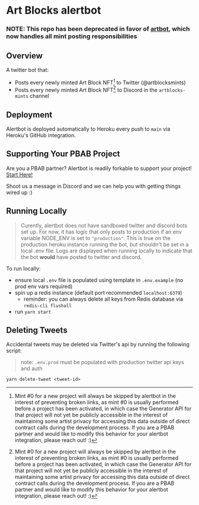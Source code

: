 # Art Blocks alertbot

### **NOTE: This repo has been deprecated in favor of [artbot](https://github.com/ArtBlocks/artbot), which now handles all mint posting responsibilities**

## Overview

A twitter bot that:

- Posts every newly minted Art Block NFT[^1] to Twitter (@artblocksmints)
- Posts every newly minted Art Block NFT[^1] to Discord in the `artblocks-mints` channel

## Deployment

Alertbot is deployed automatically to Heroku every push to `main` via Heroku's GitHub integration.

## Supporting Your PBAB Project

Are you a PBAB partner? Alertbot is readily forkable to support your project! [Start Here!](https://github.com/ArtBlocks/alertbot/blob/pbab-readme/PBAB-QUICK-START.md)

Shoot us a message in Discord and we can help you with getting things wired up :)

## Running Locally

>Curently, alertbot does not have sandboxed twitter and discord bots set up. For now, it has logic that only posts to production if an env variable NODE_ENV is set to `"production"`. This is true on the production heroku instance running the bot, but shouldn't be set in a local .env file. Logs are displayed when running locally to indicate that the bot **would** have posted to twitter and discord.

To run locally:
- ensure local `.env` file is populated using template in `.env.example` (no prod env vars required)
- spin up a redis instance (default port recommended `localhost:6379`)
  - reminder: you can always delete all keys from Redis database via `redis-cli flushall`
- run `yarn start`

## Deleting Tweets
Accidental tweets may be deleted via Twitter's api by running the following script:
>note: `.env.prod` must be populated with production twitter api keys and auth
```
yarn delete-tweet <tweet-id>
```

[^1]: Mint #0 for a new project will always be skipped by alertbot in the interest of preventing broken links, as mint #0 is usually performed before a project has been activated, in which case the Generator API for that project will not yet be publicly accessible in the interest of maintaining some artist privacy for accessing this data outside of direct contract calls during the development process. If you are a PBAB partner and would like to modify this behavior for your alertbot integration, please reach out! :)
